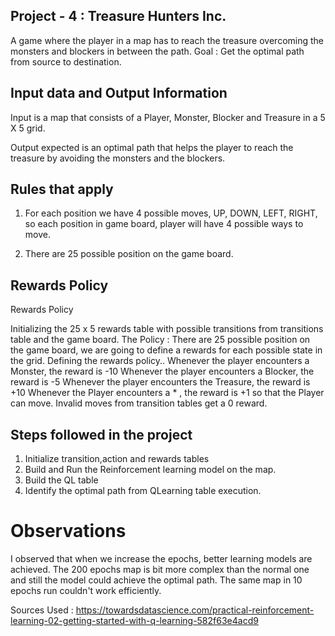 ## Project - 4 : Treasure Hunters Inc.

A game where the player in a map has to reach the treasure overcoming the monsters and blockers in between the path.
Goal : Get the optimal path from source to destination.

## Input data and Output Information
Input is a map that consists of a Player, Monster, Blocker and Treasure in a 5 X 5 grid.

Output expected is an optimal path that helps the player to reach the treasure by avoiding the
monsters and the blockers.

## Rules that apply

1. For each position we have 4 possible moves, 
UP, DOWN, LEFT, RIGHT, so each position in game board, 
player will have 4 possible ways to move.

2. There are 25 possible position on the game board.

## Rewards Policy
Rewards Policy

Initializing the 25 x 5 rewards table with possible transitions from transitions table and the game board.
The Policy : 
There are 25 possible position on the game board, 
we are going to define a rewards for each possible state in the grid.
Defining the rewards policy..
Whenever the player encounters a Monster, the reward is -10
Whenever the player encounters a Blocker, the reward is -5
Whenever the player encounters the Treasure, the reward is +10
Whenever the Player encounters a * , the reward is +1 so that the Player can move. 
Invalid moves from transition tables get a 0 reward.

## Steps followed in the project

1. Initialize transition,action and rewards tables
2. Build and Run the Reinforcement learning model on the map.
3. Build the QL table
4. Identify the optimal path from QLearning table execution.

# Observations

I observed that when we increase the epochs, better learning models are achieved.
The 200 epochs map is bit more complex than the normal one and still the model could achieve the
optimal path. The same map in 10 epochs run couldn't work efficiently.

Sources Used :  https://towardsdatascience.com/practical-reinforcement-learning-02-getting-started-with-q-learning-582f63e4acd9
